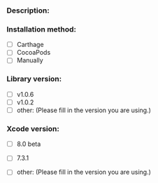 ### Description:


### Installation method:
- [ ] Carthage
- [ ] CocoaPods
- [ ] Manually

### Library version:
- [ ] v1.0.6
- [ ] v1.0.2
- [ ] other: (Please fill in the version you are using.)

### Xcode version:
- [ ] 8.0 beta
- [ ] 7.3.1
- [ ] other: (Please fill in the version you are using.)

